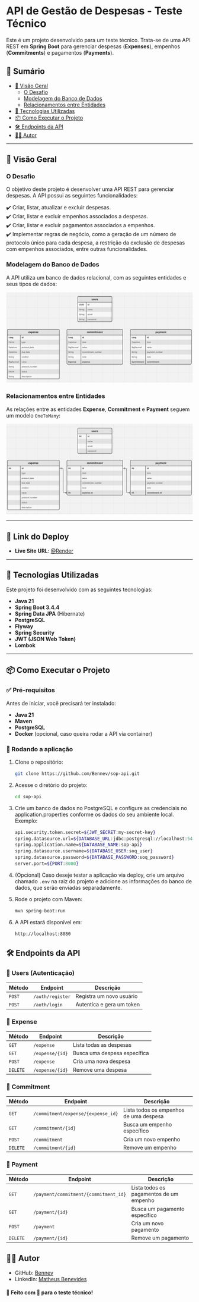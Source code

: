 # API de Gestão de Despesas - Teste Técnico

Este é um projeto desenvolvido para um teste técnico. Trata-se de uma API REST em **Spring Boot** para gerenciar despesas (**Expenses**), empenhos (**Commitments**) e pagamentos (**Payments**).

## 📑 Sumário

- [📌 Visão Geral](#-visão-geral)
    - [O Desafio](#o-desafio)
    - [Modelagem do Banco de Dados](#modelagem-do-banco-de-dados)
    - [Relacionamentos entre Entidades](#relacionamentos-entre-entidades)
- [🚀 Tecnologias Utilizadas](#-tecnologias-utilizadas)
- [📦 Como Executar o Projeto](#-como-executar-o-projeto)
- [🛠 Endpoints da API](#-endpoints-da-api)
- [👨‍💻 Autor](#-autor)

---

## 📌 Visão Geral

### O Desafio

O objetivo deste projeto é desenvolver uma API REST para gerenciar despesas. A API possui as seguintes funcionalidades:

✔️ Criar, listar, atualizar e excluir despesas.  
✔️ Criar, listar e excluir empenhos associados a despesas.  
✔️ Criar, listar e excluir pagamentos associados a empenhos.  
✔️ Implementar regras de negócio, como a geração de um número de protocolo único para cada despesa, a restrição da exclusão de despesas com empenhos associados, entre outras funcionalidades.

### Modelagem do Banco de Dados

A API utiliza um banco de dados relacional, com as seguintes entidades e seus tipos de dados:

![Tipos das Entidades](docs/entity-types.png)

### Relacionamentos entre Entidades

As relações entre as entidades **Expense**, **Commitment** e **Payment** seguem um modelo `OneToMany`:

![Relacionamentos](docs/entity-relations.png)

---

## 🔗 Link do Deploy

- **Live Site URL**: [@Render](https://sop-api.onrender.com)  

---

## 🚀 Tecnologias Utilizadas

Este projeto foi desenvolvido com as seguintes tecnologias:

- **Java 21**
- **Spring Boot 3.4.4**
- **Spring Data JPA** (Hibernate)
- **PostgreSQL**
- **Flyway**
- **Spring Security**
- **JWT (JSON Web Token)**
- **Lombok**

---

## 📦 Como Executar o Projeto

### ✅ Pré-requisitos

Antes de iniciar, você precisará ter instalado:

- **Java 21**
- **Maven**
- **PostgreSQL**
- **Docker** (opcional, caso queira rodar a API via container)

### 🚀 Rodando a aplicação

1. Clone o repositório:
   ```sh
   git clone https://github.com/Bennev/sop-api.git
   
2. Acesse o diretório do projeto:
    ```sh
    cd sop-api

3. Crie um banco de dados no PostgreSQL e configure as credenciais no application.properties conforme os dados do seu ambiente local. Exemplo:
    ```sh
    api.security.token.secret=${JWT_SECRET:my-secret-key}
    spring.datasource.url=${DATABASE_URL:jdbc:postgresql://localhost:5432/soq}
    spring.application.name=${DATABASE_NAME:sop-api}
    spring.datasource.username=${DATABASE_USER:soq_user}
    spring.datasource.password=${DATABASE_PASSWORD:soq_password}
    server.port=${PORT:8080}
   
4. (Opcional) Caso deseje testar a aplicação via deploy, crie um arquivo chamado `.env` na raiz do projeto e adicione as informações do banco de dados, que serão enviadas separadamente.

5. Rode o projeto com Maven:
    ```sh
    mvn spring-boot:run

6. A API estará disponível em:
    ```sh
    http://localhost:8080

## 🛠 Endpoints da API

### 🔹 **Users (Autenticação)**
| Método | Endpoint         | Descrição                 |
|--------|-----------------|---------------------------|
| `POST` | `/auth/register`     | Registra um novo usuário  |
| `POST` | `/auth/login`      | Autentica e gera um token |

### 🔹 **Expense**
| Método | Endpoint        | Descrição          |
|--------|-----------------|--------------------|
| `GET`  | `/expense`      | Lista todas as despesas |
| `GET`  | `/expense/{id}` | Busca uma despesa específica |
| `POST` | `/expense`      | Cria uma nova despesa |
| `DELETE` | `/expense/{id}` | Remove uma despesa |

### 🔹 **Commitment**
| Método | Endpoint                           | Descrição         |
|--------|------------------------------------|-------------------|
| `GET`  | `/commitment/expense/{expense_id}` | Lista todos os empenhos de uma despesa |
| `GET`  | `/commitment/{id}`                    | Busca um empenho específico |
| `POST` | `/commitment`                         | Cria um novo empenho |
| `DELETE` | `/commitment/{id}`                    | Remove um empenho |

### 🔹 **Payment**
| Método | Endpoint          | Descrição                                               |
|--------|------------------|---------------------------------------------------------|
| `GET`  | `/payment/commitment/{commitment_id}` | Lista todos os pagamentos de um empenho                 |
| `GET`  | `/payment/{id}`                    | Busca um pagamento específico                           |
| `POST` | `/payment`                         | Cria um novo pagamento                                  |
| `DELETE` | `/payment/{id}`                    | Remove um pagamento  |

## 👨‍💻 Autor

- GitHub: [Bennev](https://github.com/Bennev)
- LinkedIn: [Matheus Benevides](http://linkedin.com/in/matheusbenevidesmilitao)

#### 🚀 Feito com 💙 para o teste técnico!